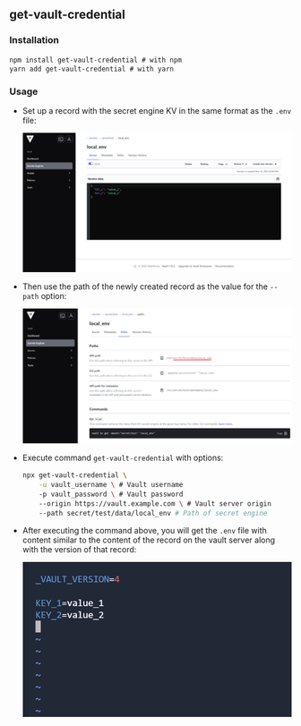 ## get-vault-credential

### Installation

```shell
npm install get-vault-credential # with npm
yarn add get-vault-credential # with yarn
```

### Usage

-   Set up a record with the secret engine KV in the same format as the `.env` file:

    ![Instruction 1](/doc/images/instruction_1.png)

-   Then use the path of the newly created record as the value for the `--path` option:

    ![Instruction 2](/doc/images/instruction_2.png)

-   Execute command `get-vault-credential` with options:

    ```bash
    npx get-vault-credential \
        -u vault_username \ # Vault username
        -p vault_password \ # Vault password
        --origin https://vault.example.com \ # Vault server origin
        --path secret/test/data/local_env # Path of secret engine
    ```

-   After executing the command above, you will get the `.env` file with content similar to the content of the record on the vault server along with the version of that record:

    ![Instruction 3](/doc/images/instruction_3.png)
